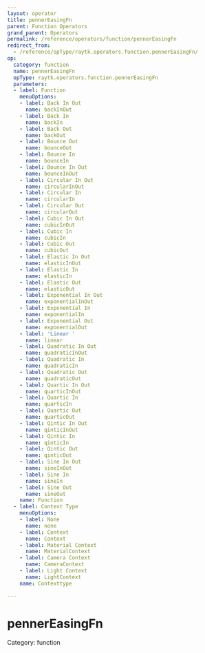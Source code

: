 ```yaml
---
layout: operator
title: pennerEasingFn
parent: Function Operators
grand_parent: Operators
permalink: /reference/operators/function/pennerEasingFn
redirect_from:
  - /reference/opType/raytk.operators.function.pennerEasingFn/
op:
  category: function
  name: pennerEasingFn
  opType: raytk.operators.function.pennerEasingFn
  parameters:
  - label: Function
    menuOptions:
    - label: Back In Out
      name: backInOut
    - label: Back In
      name: backIn
    - label: Back Out
      name: backOut
    - label: Bounce Out
      name: bounceOut
    - label: Bounce In
      name: bounceIn
    - label: Bounce In Out
      name: bounceInOut
    - label: Circular In Out
      name: circularInOut
    - label: Circular In
      name: circularIn
    - label: Circular Out
      name: circularOut
    - label: Cubic In Out
      name: cubicInOut
    - label: Cubic In
      name: cubicIn
    - label: Cubic Out
      name: cubicOut
    - label: Elastic In Out
      name: elasticInOut
    - label: Elastic In
      name: elasticIn
    - label: Elastic Out
      name: elasticOut
    - label: Exponential In Out
      name: exponentialInOut
    - label: Exponential In
      name: exponentialIn
    - label: Exponential Out
      name: exponentialOut
    - label: 'Linear '
      name: linear
    - label: Quadratic In Out
      name: quadraticInOut
    - label: Quadratic In
      name: quadraticIn
    - label: Quadratic Out
      name: quadraticOut
    - label: Quartic In Out
      name: quarticInOut
    - label: Quartic In
      name: quarticIn
    - label: Quartic Out
      name: quarticOut
    - label: Qintic In Out
      name: qinticInOut
    - label: Qintic In
      name: qinticIn
    - label: Qintic Out
      name: qinticOut
    - label: Sine In Out
      name: sineInOut
    - label: Sine In
      name: sineIn
    - label: Sine Out
      name: sineOut
    name: Function
  - label: Context Type
    menuOptions:
    - label: None
      name: none
    - label: Context
      name: Context
    - label: Material Context
      name: MaterialContext
    - label: Camera Context
      name: CameraContext
    - label: Light Context
      name: LightContext
    name: Contexttype

---
```


# pennerEasingFn

Category: function

